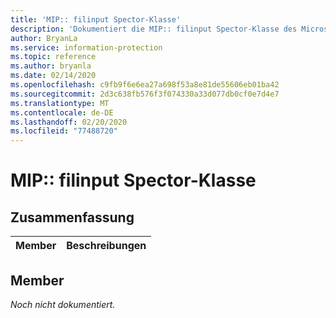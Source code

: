 ```yaml
---
title: 'MIP:: filinput Spector-Klasse'
description: 'Dokumentiert die MIP:: filinput Spector-Klasse des Microsoft Information Protection (MIP) SDK.'
author: BryanLa
ms.service: information-protection
ms.topic: reference
ms.author: bryanla
ms.date: 02/14/2020
ms.openlocfilehash: c9fb9f6e6ea27a698f53a8e81de55606eb01ba42
ms.sourcegitcommit: 2d3c638fb576f3f074330a33d077db0cf0e7d4e7
ms.translationtype: MT
ms.contentlocale: de-DE
ms.lasthandoff: 02/20/2020
ms.locfileid: "77488720"
---
```

# <a name="class-mipfileinspector"></a>MIP:: filinput Spector-Klasse 
  
## <a name="summary"></a>Zusammenfassung
 Member                        | Beschreibungen                                
--------------------------------|---------------------------------------------
  
## <a name="members"></a>Member
_Noch nicht dokumentiert._
